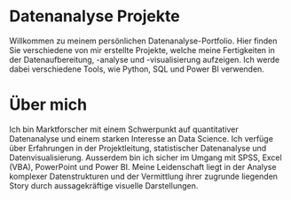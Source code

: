 # Datenanalyse Projekte

Willkommen zu meinem persönlichen Datenanalyse-Portfolio. Hier finden Sie verschiedene von mir erstellte Projekte, welche meine Fertigkeiten in der Datenaufbereitung, -analyse und -visualisierung aufzeigen. Ich werde dabei verschiedene Tools, wie Python, SQL und Power BI verwenden. 

# Über mich

Ich bin Marktforscher mit einem Schwerpunkt auf quantitativer Datenanalyse und einem starken Interesse an Data Science. Ich verfüge über Erfahrungen in der Projektleitung, statistischer Datenanalyse und Datenvisualisierung. Ausserdem bin ich sicher im Umgang mit SPSS, Excel (VBA), PowerPoint und Power BI. Meine Leidenschaft liegt in der Analyse komplexer Datenstrukturen und der Vermittlung ihrer zugrunde liegenden Story durch aussagekräftige visuelle Darstellungen.
